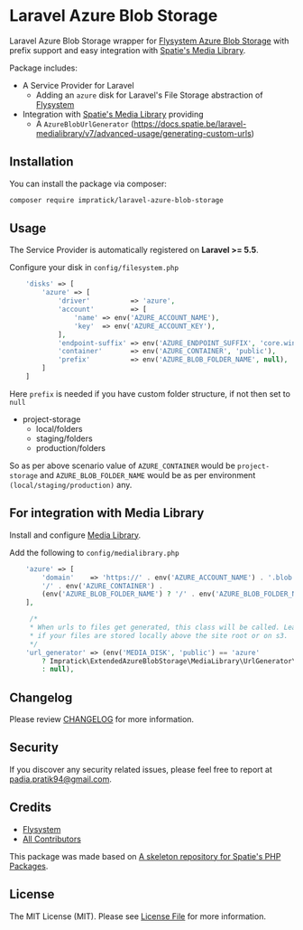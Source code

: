 

# Laravel Azure Blob Storage

Laravel Azure Blob Storage wrapper for [Flysystem Azure Blob Storage](https://flysystem.thephpleague.com/docs/adapter/azure/) with prefix support and easy integration with [Spatie's Media Library](https://docs.spatie.be/laravel-medialibrary).

Package includes:
* A Service Provider for Laravel
    * Adding an `azure` disk for Laravel's File Storage abstraction of [Flysystem](https://github.com/thephpleague/flysystem)
* Integration with [Spatie's Media Library](https://docs.spatie.be/laravel-medialibrary) providing
    * A `AzureBlobUrlGenerator` (https://docs.spatie.be/laravel-medialibrary/v7/advanced-usage/generating-custom-urls)

## Installation

You can install the package via composer:

```bash
composer require impratick/laravel-azure-blob-storage
```

## Usage
The Service Provider is automatically registered on **Laravel >= 5.5**.

Configure your disk in `config/filesystem.php`

``` php
    'disks' => [
        'azure' => [
            'driver'          => 'azure',
            'account'         => [
                'name' => env('AZURE_ACCOUNT_NAME'),
                'key'  => env('AZURE_ACCOUNT_KEY'),
            ],
            'endpoint-suffix' => env('AZURE_ENDPOINT_SUFFIX', 'core.windows.net'),
            'container'       => env('AZURE_CONTAINER', 'public'),
            'prefix'          => env('AZURE_BLOB_FOLDER_NAME', null),
        ]
    ]
```

Here `prefix` is needed if you have custom folder structure, if not then set to `null`

* project-storage
    * local/folders
    * staging/folders
    * production/folders

So as per above scenario value of ``AZURE_CONTAINER`` would be ``project-storage`` and  ``AZURE_BLOB_FOLDER_NAME`` would be as per environment ``(local/staging/production)`` any.

## For integration with Media Library

Install and configure [Media Library](https://docs.spatie.be/laravel-medialibrary/v7/installation-setup/).

Add the following to `config/medialibrary.php`

```php
    'azure' => [
        'domain'    => 'https://' . env('AZURE_ACCOUNT_NAME') . '.blob.' . env('AZURE_ENDPOINT_SUFFIX') .
        '/' . env('AZURE_CONTAINER') .
        (env('AZURE_BLOB_FOLDER_NAME') ? '/' . env('AZURE_BLOB_FOLDER_NAME') : ''),
    ],

     /*
     * When urls to files get generated, this class will be called. Leave empty
     * if your files are stored locally above the site root or on s3.
     */
    'url_generator' => (env('MEDIA_DISK', 'public') == 'azure'
        ? Impratick\ExtendedAzureBlobStorage\MediaLibrary\UrlGenerator\AzureBlobUrlGenerator::class
        : null),
```

## Changelog

Please review [CHANGELOG](CHANGELOG.md) for more information.

## Security

If you discover any security related issues, please feel free to report at padia.pratik94@gmail.com.

## Credits

* [Flysystem](https://github.com/thephpleague/flysystem)
* [All Contributors](../../contributors)

This package was made based on [A skeleton repository for Spatie's PHP Packages](https://github.com/spatie/skeleton-php).

## License

The MIT License (MIT). Please see [License File](LICENSE) for more information.